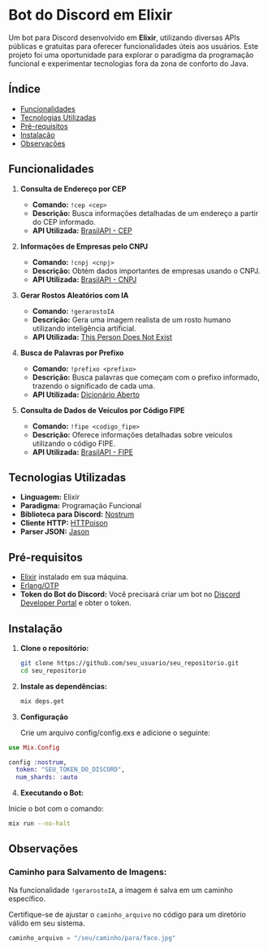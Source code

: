 # Bot do Discord em Elixir

Um bot para Discord desenvolvido em **Elixir**, utilizando diversas APIs públicas e gratuitas para oferecer funcionalidades úteis aos usuários. Este projeto foi uma oportunidade para explorar o paradigma da programação funcional e experimentar tecnologias fora da zona de conforto do Java.

## Índice

- [Funcionalidades](#funcionalidades)
- [Tecnologias Utilizadas](#tecnologias-utilizadas)
- [Pré-requisitos](#pré-requisitos)
- [Instalação](#instalação)
- [Observações](#observações)

## Funcionalidades

1. **Consulta de Endereço por CEP**

   - **Comando:** `!cep <cep>`
   - **Descrição:** Busca informações detalhadas de um endereço a partir do CEP informado.
   - **API Utilizada:** [BrasilAPI - CEP](https://brasilapi.com.br/docs#tag/CEP)

2. **Informações de Empresas pelo CNPJ**

   - **Comando:** `!cnpj <cnpj>`
   - **Descrição:** Obtém dados importantes de empresas usando o CNPJ.
   - **API Utilizada:** [BrasilAPI - CNPJ](https://brasilapi.com.br/docs#tag/CNPJ)

3. **Gerar Rostos Aleatórios com IA**

   - **Comando:** `!gerarostoIA`
   - **Descrição:** Gera uma imagem realista de um rosto humano utilizando inteligência artificial.
   - **API Utilizada:** [This Person Does Not Exist](https://thispersondoesnotexist.com/)

4. **Busca de Palavras por Prefixo**

   - **Comando:** `!prefixo <prefixo>`
   - **Descrição:** Busca palavras que começam com o prefixo informado, trazendo o significado de cada uma.
   - **API Utilizada:** [Dicionário Aberto](https://dicionario-aberto.net/)

5. **Consulta de Dados de Veículos por Código FIPE**

   - **Comando:** `!fipe <codigo_fipe>`
   - **Descrição:** Oferece informações detalhadas sobre veículos utilizando o código FIPE.
   - **API Utilizada:** [BrasilAPI - FIPE](https://brasilapi.com.br/docs#tag/FIPE)

## Tecnologias Utilizadas

- **Linguagem:** Elixir
- **Paradigma:** Programação Funcional
- **Biblioteca para Discord:** [Nostrum](https://github.com/Kraigie/nostrum)
- **Cliente HTTP:** [HTTPoison](https://github.com/edgurgel/httpoison)
- **Parser JSON:** [Jason](https://github.com/michalmuskala/jason)

## Pré-requisitos

- [Elixir](https://elixir-lang.org/install.html) instalado em sua máquina.
- [Erlang/OTP](https://www.erlang.org/downloads)
- **Token do Bot do Discord:** Você precisará criar um bot no [Discord Developer Portal](https://discord.com/developers/applications) e obter o token.

## Instalação

1. **Clone o repositório:**

   ```bash
   git clone https://github.com/seu_usuario/seu_repositorio.git
   cd seu_repositorio
2. **Instale as dependências:**
   ```bash
   mix deps.get
3. **Configuração**

   Crie um arquivo config/config.exs e adicione o seguinte:
   
```elixir
use Mix.Config

config :nostrum,
  token: "SEU_TOKEN_DO_DISCORD",
  num_shards: :auto
`````
4. **Executando o Bot:**

Inicie o bot com o comando:

```bash
mix run --no-halt
`````

## Observações

### Caminho para Salvamento de Imagens:

Na funcionalidade `!gerarostoIA`, a imagem é salva em um caminho específico.

Certifique-se de ajustar o `caminho_arquivo` no código para um diretório válido em seu sistema.

```elixir
caminho_arquivo = "/seu/caminho/para/face.jpg"
`````


